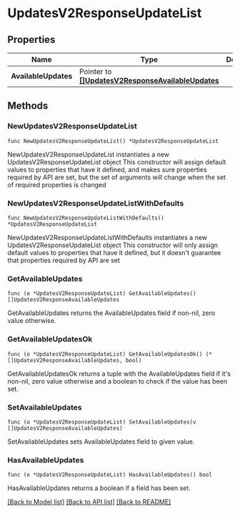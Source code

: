 # UpdatesV2ResponseUpdateList

## Properties

Name | Type | Description | Notes
------------ | ------------- | ------------- | -------------
**AvailableUpdates** | Pointer to [**[]UpdatesV2ResponseAvailableUpdates**](UpdatesV2ResponseAvailableUpdates.md) |  | [optional] 

## Methods

### NewUpdatesV2ResponseUpdateList

`func NewUpdatesV2ResponseUpdateList() *UpdatesV2ResponseUpdateList`

NewUpdatesV2ResponseUpdateList instantiates a new UpdatesV2ResponseUpdateList object
This constructor will assign default values to properties that have it defined,
and makes sure properties required by API are set, but the set of arguments
will change when the set of required properties is changed

### NewUpdatesV2ResponseUpdateListWithDefaults

`func NewUpdatesV2ResponseUpdateListWithDefaults() *UpdatesV2ResponseUpdateList`

NewUpdatesV2ResponseUpdateListWithDefaults instantiates a new UpdatesV2ResponseUpdateList object
This constructor will only assign default values to properties that have it defined,
but it doesn't guarantee that properties required by API are set

### GetAvailableUpdates

`func (o *UpdatesV2ResponseUpdateList) GetAvailableUpdates() []UpdatesV2ResponseAvailableUpdates`

GetAvailableUpdates returns the AvailableUpdates field if non-nil, zero value otherwise.

### GetAvailableUpdatesOk

`func (o *UpdatesV2ResponseUpdateList) GetAvailableUpdatesOk() (*[]UpdatesV2ResponseAvailableUpdates, bool)`

GetAvailableUpdatesOk returns a tuple with the AvailableUpdates field if it's non-nil, zero value otherwise
and a boolean to check if the value has been set.

### SetAvailableUpdates

`func (o *UpdatesV2ResponseUpdateList) SetAvailableUpdates(v []UpdatesV2ResponseAvailableUpdates)`

SetAvailableUpdates sets AvailableUpdates field to given value.

### HasAvailableUpdates

`func (o *UpdatesV2ResponseUpdateList) HasAvailableUpdates() bool`

HasAvailableUpdates returns a boolean if a field has been set.


[[Back to Model list]](../README.md#documentation-for-models) [[Back to API list]](../README.md#documentation-for-api-endpoints) [[Back to README]](../README.md)


